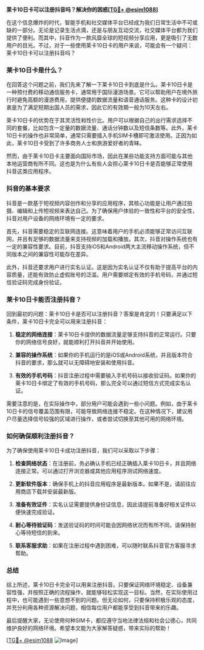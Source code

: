 **莱卡10日卡可以注册抖音吗？解决你的困惑[[TG💪+ @esim1088](https://t.me/s/esim1088)]**

在这个信息爆炸的时代，智能手机和社交媒体平台已经成为我们日常生活中不可或缺的一部分。无论是记录生活点滴，还是与朋友互动交流，社交媒体平台都为我们提供了便利。而其中，抖音作为一款风靡全球的短视频分享应用，更是吸引了无数用户的目光。不过，对于一些使用莱卡10日卡的用户来说，可能会有一个疑问：莱卡10日卡可以注册抖音吗？

### 莱卡10日卡是什么？

在回答这个问题之前，我们先来了解一下莱卡10日卡到底是什么。莱卡10日卡是一种预付费的移动通信服务卡，通常用于国际漫游场景。它可以帮助用户在境外旅行时避免高额的漫游费用，提供便捷的数据流量和语音通话服务。这种卡的设计初衷是为了满足短期出国人员的需求，因此它的有效期一般为10天左右。

莱卡10日卡的优势在于其灵活性和性价比。用户可以根据自己的出行需求选择不同的套餐，比如包含一定量的数据流量、通话分钟数以及短信条数等。此外，莱卡10日卡的操作也非常简单，通常只需要插入手机SIM卡槽即可激活使用。正因为如此，莱卡10日卡受到了许多商务人士和旅游爱好者的青睐。

然而，由于莱卡10日卡主要面向国际市场，因此在某些功能支持方面可能与其他本地运营商有所不同。这也是为什么有些人会担心莱卡10日卡是否能够正常使用抖音这类应用程序。

### 抖音的基本要求

抖音是一款基于短视频内容创作和分享的应用程序，其核心功能是让用户通过拍摄、编辑和上传短视频来表达自己。为了确保用户体验的一致性和平台的安全性，抖音对用户设备的网络环境有一定的要求。

首先，抖音需要稳定的互联网连接。这意味着用户的手机必须能够正常访问互联网，并且有足够的数据流量来支持视频的加载和播放。其次，抖音对操作系统也有一定的兼容性要求。目前，抖音支持iOS和Android两大主流移动操作系统，但不同版本之间的兼容性可能存在差异。

此外，抖音还要求用户进行实名认证。这是因为实名认证不仅有助于提高平台的内容质量，还能有效防止虚假账号的泛滥。用户需要绑定有效的手机号码，并通过短信验证码完成身份验证。

### 莱卡10日卡能否注册抖音？

回到最初的问题：莱卡10日卡是否可以注册抖音？答案是肯定的！只要满足以下条件，莱卡10日卡完全可以用来注册抖音：

1. **稳定的网络连接**：莱卡10日卡提供的数据流量足够支持抖音的正常运行。只要你的网络信号良好，就能顺利打开抖音并开始使用。

2. **兼容的操作系统**：如果你的手机运行的是iOS或Android系统，并且版本符合抖音的要求，那么就可以无障碍地安装和使用抖音。

3. **有效的手机号码**：抖音注册过程中需要输入手机号码以接收验证码。如果你的莱卡10日卡绑定了有效的手机号码，那么完全可以通过短信方式完成实名认证。

需要注意的是，在实际操作中，部分用户可能会遇到一些小问题。例如，由于莱卡10日卡的信号覆盖范围有限，可能导致网络连接不稳定。在这种情况下，建议用户尽量选择信号较强的区域进行操作，或者尝试切换至其他可用的网络环境。

### 如何确保顺利注册抖音？

为了确保使用莱卡10日卡成功注册抖音，我们可以采取以下步骤：

1. **检查网络状态**：在注册前，务必确认手机已经正确插入莱卡10日卡，并且网络连接正常。可以通过打开浏览器或其他应用程序测试网络速度。

2. **更新软件版本**：确保手机上的抖音应用程序是最新版本。如果不是，请前往应用商店下载并安装最新版。

3. **准备有效证件**：实名认证需要提供身份证信息，因此请提前准备好相关证件以便快速完成验证。

4. **耐心等待验证码**：发送验证码的时间可能会因网络状况而有所不同，请保持耐心等待短信的到来。

5. **联系客服求助**：如果在注册过程中遇到困难，可以随时联系抖音官方客服寻求帮助。

### 总结

综上所述，莱卡10日卡完全可以用来注册抖音。只要保证网络环境稳定、设备兼容性强，并按照正确的流程操作，就能够轻松实现这一目标。当然，在实际使用过程中，也可能遇到一些意想不到的问题。但无论如何，只要保持积极乐观的态度，并充分利用各种资源解决问题，相信每位用户都能享受到抖音带来的乐趣。

最后提醒大家，无论使用何种SIM卡，都应遵守当地法律法规和社会公德心，共同维护良好的网络环境。希望本文能为大家解答疑惑，带来实际的帮助！

[[TG💪+ @esim1088](https://t.me/s/esim1088) ![Image](https://i.postimg.cc/4NQfJmqS/Snipaste-2025-05-13-00-14-12.png)]